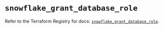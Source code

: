 # `snowflake_grant_database_role`

Refer to the Terraform Registry for docs: [`snowflake_grant_database_role`](https://registry.terraform.io/providers/snowflakedb/snowflake/2.3.0/docs/resources/grant_database_role).
